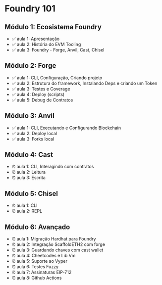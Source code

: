# Foundry 101

## Módulo 1: Ecosistema Foundry

- ✅ aula 1: Apresentação
- ✅ aula 2: História do EVM Tooling
- ✅ aula 3: Foundry - Forge, Anvil, Cast, Chisel

## Módulo 2: Forge

- ✅ aula 1: CLI, Configuração, Criando projeto
- ✅ aula 2: Estrutura do framework, Instalando Deps e criando um Token
- ✅ aula 3: Testes e Coverage
- ✅ aula 4: Deploy (scripts)
- ✅ aula 5: Debug de Contratos

## Módulo 3: Anvil

- ✅ aula 1: CLI, Executando e Configurando Blockchain
- ✅ aula 2: Deploy local
- ✅ aula 3: Forks local

## Módulo 4: Cast

- ⏰ aula 1: CLI, Interagindo com contratos
- ⏰ aula 2: Leitura
- ⏰ aula 3: Escrita

## Módulo 5: Chisel

- ⏰ aula 1: CLI
- ⏰ aula 2: REPL

## Módulo 6: Avançado

- ⏰ aula 1: Migração Hardhat para Foundry
- ⏰ aula 2: Integração ScaffoldETH2 com forge
- ⏰ aula 3: Guardando chaves com cast wallet
- ⏰ aula 4: Cheetcodes e Lib Vm
- ⏰ aula 5: Suporte ao Vyper
- ⏰ aula 6: Testes Fuzzy
- ⏰ aula 7: Assinaturas EIP-712
- ⏰ aula 8: Github Actions
